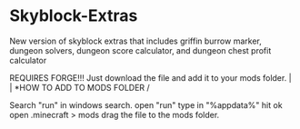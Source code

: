 # Skyblock-Extras
New version of skyblock extras that includes griffin burrow marker, dungeon solvers, dungeon score calculator, and dungeon chest profit calculator  

REQUIRES FORGE!!!
Just download the file and add it to your mods folder. 
                            |
                            |
*HOW TO ADD TO MODS FOLDER \/

Search "run" in windows search. 
open "run"
type in "%appdata%"
hit ok
open .minecraft > mods
drag the file to the mods folder. 
